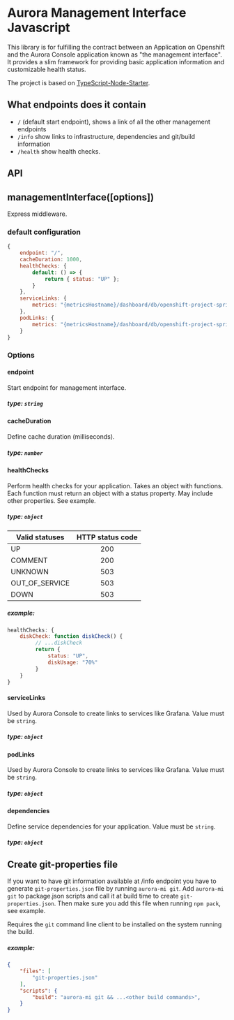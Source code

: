 # Aurora Management Interface Javascript

This library is for fulfilling the contract between an Application on Openshift and the Aurora Console application known as "the management interface". It provides a slim framework for providing basic application information and customizable health status.

The project is based on [TypeScript-Node-Starter](https://github.com/Microsoft/TypeScript-Node-Starter).

## What endpoints does it contain
 - `/` (default start endpoint), shows a link of all the other management endpoints
 - `/info` show links to infrastructure, dependencies and git/build information
 - `/health` show health checks.

## API
## managementInterface([options])
Express middleware.

### default configuration
```js
{
    endpoint: "/",
    cacheDuration: 1000,
    healthChecks: {
        default: () => {
            return { status: "UP" };
        }
    },
    serviceLinks: {
        metrics: "{metricsHostname}/dashboard/db/openshift-project-spring-actuator-view?var-ds=openshift-{cluster}-ose&var-namespace={namespace}&var-app={name}"
    },
    podLinks: {
        metrics: "{metricsHostname}/dashboard/db/openshift-project-spring-actuator-view-instance?var-ds=openshift-{cluster}-ose&var-namespace={namespace}&var-app={name}&var-instance={podName}"
    }
}
```

### Options

#### endpoint
Start endpoint for management interface.
##### type: `string`

#### cacheDuration
Define cache duration (milliseconds).
##### type: `number`

#### healthChecks
Perform health checks for your application.
Takes an object with functions.
Each function must return an object with a status property. May include other properties. See example.
##### type: `object`

| Valid statuses | HTTP status code |
| ---            | :----:           |
| UP             | 200              |
| COMMENT        | 200              |
| UNKNOWN        | 503              |
| OUT_OF_SERVICE | 503              |
| DOWN           | 503              |

##### example: 
```js
healthChecks: {
    diskCheck: function diskCheck() {
         // ...diskCheck
         return {
             status: "UP",
             diskUsage: "70%"
         }
    }
}
```

#### serviceLinks
Used by Aurora Console to create links to services like Grafana.
Value must be `string`.
##### type: `object`

#### podLinks
Used by Aurora Console to create links to services like Grafana.
Value must be `string`.
##### type: `object`

#### dependencies
Define service dependencies for your application.
Value must be `string`.
##### type: `object`

## Create git-properties file
If you want to have git information available at /info endpoint you have to generate `git-properties.json` file by running `aurora-mi git`.
Add `aurora-mi git` to package.json scripts and call it at build time to create `git-properties.json`. Then make sure you add this file when
running `npm pack`, see example.

Requires the `git` command line client to be installed on the system running the build.

##### example:
```json
{
    "files": [
        "git-properties.json"
    ],
    "scripts": {
        "build": "aurora-mi git && ...<other build commands>",
    }
}
```
